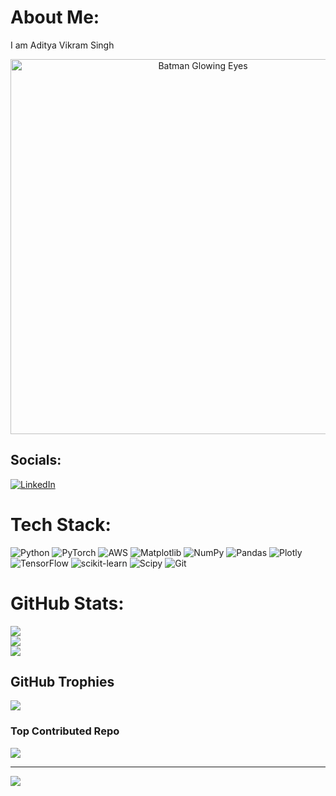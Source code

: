 # About Me:
I am Aditya Vikram Singh

<p align="center">
  <img src="https://wallpapers-clan.com/wp-content/uploads/2024/04/batman-blue-glowing-eyes-dark-desktop-wallpaper-gif-wallpapers-clan.com.gif" width="600" alt="Batman Glowing Eyes">
</p>


## Socials:
[![LinkedIn](https://img.shields.io/badge/LinkedIn-%230077B5.svg?logo=linkedin&logoColor=white)](https://linkedin.com/in/https://www.linkedin.com/in/aditya-vikram-singh-50602a25b/) 

# Tech Stack:
![Python](https://img.shields.io/badge/python-3670A0?style=flat&logo=python&logoColor=ffdd54) ![PyTorch](https://img.shields.io/badge/PyTorch-%23EE4C2C.svg?style=flat&logo=PyTorch&logoColor=white) ![AWS](https://img.shields.io/badge/AWS-%23FF9900.svg?style=flat&logo=amazon-aws&logoColor=white) ![Matplotlib](https://img.shields.io/badge/Matplotlib-%23ffffff.svg?style=flat&logo=Matplotlib&logoColor=black) ![NumPy](https://img.shields.io/badge/numpy-%23013243.svg?style=flat&logo=numpy&logoColor=white) ![Pandas](https://img.shields.io/badge/pandas-%23150458.svg?style=flat&logo=pandas&logoColor=white) ![Plotly](https://img.shields.io/badge/Plotly-%233F4F75.svg?style=flat&logo=plotly&logoColor=white) ![TensorFlow](https://img.shields.io/badge/TensorFlow-%23FF6F00.svg?style=flat&logo=TensorFlow&logoColor=white) ![scikit-learn](https://img.shields.io/badge/scikit--learn-%23F7931E.svg?style=flat&logo=scikit-learn&logoColor=white) ![Scipy](https://img.shields.io/badge/SciPy-%230C55A5.svg?style=flat&logo=scipy&logoColor=%white) ![Git](https://img.shields.io/badge/git-%23F05033.svg?style=flat&logo=git&logoColor=white)
# GitHub Stats:
![](https://github-readme-stats.vercel.app/api?username=brucewayneoptimusprime&theme=transparent&hide_border=false&include_all_commits=true&count_private=true)<br/>
![](https://nirzak-streak-stats.vercel.app/?user=brucewayneoptimusprime&theme=transparent&hide_border=false)<br/>
![](https://github-readme-stats.vercel.app/api/top-langs/?username=brucewayneoptimusprime&theme=transparent&hide_border=false&include_all_commits=true&count_private=true&layout=compact)

## GitHub Trophies
![](https://github-profile-trophy.vercel.app/?username=brucewayneoptimusprime&theme=radical&no-frame=false&no-bg=false&margin-w=4)

### Top Contributed Repo
![](https://github-contributor-stats.vercel.app/api?username=brucewayneoptimusprime&limit=5&theme=dark&combine_all_yearly_contributions=true)

---
[![](https://visitcount.itsvg.in/api?id=brucewayneoptimusprime&icon=0&color=0)](https://visitcount.itsvg.in)

<!-- Proudly created with GPRM ( https://gprm.itsvg.in ) -->
